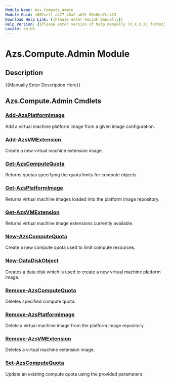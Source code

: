 ```yaml
---
Module Name: Azs.Compute.Admin
Module Guid: e662cef1-a477-40a2-ab9f-06e8de7cc423
Download Help Link: {{Please enter FwLink manually}}
Help Version: {{Please enter version of help manually (X.X.X.X) format}}
Locale: en-US
---
```


# Azs.Compute.Admin Module
## Description
{{Manually Enter Description Here}}

## Azs.Compute.Admin Cmdlets
### [Add-AzsPlatformImage](Add-AzsPlatformImage.md)
Add a virtual machine platform image from a given image configuration.

### [Add-AzsVMExtension](Add-AzsVMExtension.md)
Create a new virtual machine extension image.

### [Get-AzsComputeQuota](Get-AzsComputeQuota.md)
Returns quotas specifying the quota limits for compute objects.

### [Get-AzsPlatformImage](Get-AzsPlatformImage.md)
Returns virtual machine images loaded into the platform image repository.

### [Get-AzsVMExtension](Get-AzsVMExtension.md)
Returns virtual machine image extensions currently available.

### [New-AzsComputeQuota](New-AzsComputeQuota.md)
Create a new compute quota used to limit compute resources.

### [New-DataDiskObject](New-DataDiskObject.md)
Creates a data disk which is used to create a new virtual machine platform image.

### [Remove-AzsComputeQuota](Remove-AzsComputeQuota.md)
Deletes specified compute quota.

### [Remove-AzsPlatformImage](Remove-AzsPlatformImage.md)
Delete a virtual machine image from the platform image repository.

### [Remove-AzsVMExtension](Remove-AzsVMExtension.md)
Deletes a virtual machine extension image.

### [Set-AzsComputeQuota](Set-AzsComputeQuota.md)
Update an existing compute quota using the provided parameters.

